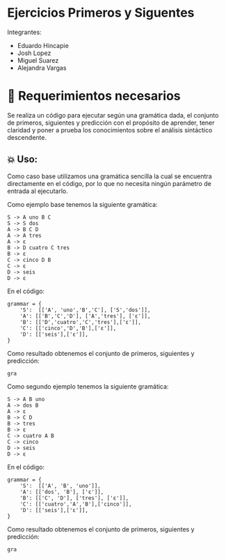# Ejercicios Primeros y Siguentes

Integrantes:

- Eduardo Hincapie 
- Josh Lopez 
- Miguel Suarez 
- Alejandra Vargas

# 🧷 Requerimientos necesarios

Se realiza un código para ejecutar según una gramática dada, el conjunto de primeros, siguientes y predicción con el propósito de aprender, tener claridad y poner a prueba los conocimientos sobre el análisis sintáctico descendente.

## 💥 Uso:

Como caso base utilizamos una gramática sencilla la cual se encuentra directamente en el código, por lo que no necesita ningún parámetro de entrada al ejecutarlo.

Como ejemplo base tenemos la siguiente gramática:

    S -> A uno B C
    S -> S dos
    A -> B C D
    A -> A tres
    A -> ε
    B -> D cuatro C tres
    B -> ε
    C -> cinco D B
    C -> ε
    D -> seis
    D -> ε

En el código:
```
grammar = {
    'S':  [['A', 'uno','B','C'], ['S','dos']],
    'A': [['B','C','D'], ['A','tres'], ['ε']],
    'B': [['D','cuatro','C','tres'],['ε']],
    'C': [['cinco','D','B'],['ε']],
    'D': [['seis'],['ε']],
}
```

Como resultado obtenemos el conjunto de primeros, siguientes y predicción:
```
gra
```

Como segundo ejemplo tenemos la siguiente gramática:

    S -> A B uno
    A -> dos B
    A -> ε
    B -> C D
    B -> tres
    B -> ε
    C -> cuatro A B
    C -> cinco
    D -> seis
    D -> ε

En el código:
```
grammar = {
    'S':  [['A', 'B', 'uno']],
    'A': [['dos', 'B'], ['ε']],
    'B': [['C', 'D'], ['tres'], ['ε']],
    'C': [['cuatro','A','B'],['cinco']],
    'D': [['seis'],['ε']],
}
```

Como resultado obtenemos el conjunto de primeros, siguientes y predicción:
```
gra
```
